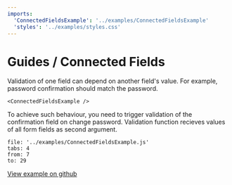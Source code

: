 ```yaml
---
imports:
  'ConnectedFieldsExample': '../examples/ConnectedFieldsExample'
  'styles': '../examples/styles.css'
---
```


# Guides / Connected Fields

Validation of one field can depend on another field's value.
For example, password confirmation should match the password.

```@render
<ConnectedFieldsExample />
```

To achieve such behaviour, you need to trigger validation of the confirmation field
on change password. Validation function recieves values of all form fields as second argument.

```@source
file: '../examples/ConnectedFieldsExample.js'
tabs: 4
from: 7
to: 29
```

[View example on github](https://github.com/sunflowerdeath/shadowform/tree/master/packages/docs/src/examples/ConnectedFieldsExample.js)
